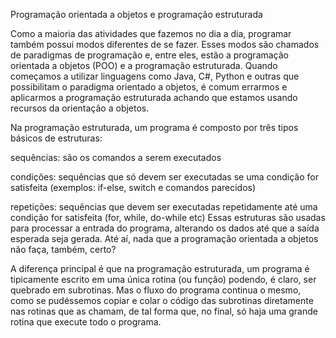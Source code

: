 Programação orientada a objetos e programação estruturada

Como a maioria das atividades que fazemos no dia a dia, programar também possui modos diferentes de se fazer. Esses modos são chamados de paradigmas de programação e, entre eles, estão a programação orientada a objetos (POO) e a programação estruturada. Quando começamos a utilizar linguagens como Java, C#, Python e outras que possibilitam o paradigma orientado a objetos, é comum errarmos e aplicarmos a programação estruturada achando que estamos usando recursos da orientação a objetos.

Na programação estruturada, um programa é composto por três tipos básicos de estruturas:

sequências: são os comandos a serem executados

condições: sequências que só devem ser executadas se uma condição for satisfeita (exemplos: if-else, switch e comandos parecidos)

repetições: sequências que devem ser executadas repetidamente até uma condição for satisfeita (for, while, do-while etc)
Essas estruturas são usadas para processar a entrada do programa, alterando os dados até que a saída esperada seja gerada. Até aí, nada que a programação orientada a objetos não faça, também, certo?


A diferença principal é que na programação estruturada, um programa é tipicamente escrito em uma única rotina (ou função) podendo, é claro, ser quebrado em subrotinas. Mas o fluxo do programa continua o mesmo, como se pudéssemos copiar e colar o código das subrotinas diretamente nas rotinas que as chamam, de tal forma que, no final, só haja uma grande rotina que execute todo o programa.
